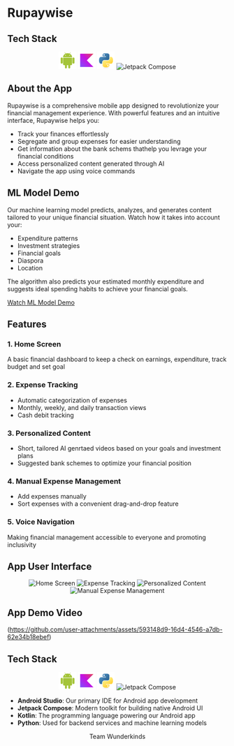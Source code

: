 # Rupaywise


## Tech Stack

<p align="center">
  <img src="https://raw.githubusercontent.com/devicons/devicon/master/icons/android/android-original.svg" alt="Android Studio" width="40" height="40"/>
  <img src="https://raw.githubusercontent.com/devicons/devicon/master/icons/kotlin/kotlin-original.svg" alt="Kotlin" width="40" height="40"/>
  <img src="https://raw.githubusercontent.com/devicons/devicon/master/icons/python/python-original.svg" alt="Python" width="40" height="40"/>
  <img src="https://raw.githubusercontent.com/JetBrains/compose-jb/master/artwork/compose-logo.svg" alt="Jetpack Compose" width="40" height="40"/>
</p>

##  About the App

Rupaywise is a comprehensive mobile app designed to revolutionize your financial management experience. With powerful features and an intuitive interface, Rupaywise helps you:

-  Track your finances effortlessly
-  Segregate and group expenses for easier understanding
-  Get information about the bank schems thathelp you levrage your financial conditions
-  Access personalized content generated through AI
-  Navigate the app using voice commands

##  ML Model Demo

Our  machine learning model predicts, analyzes, and generates content tailored to your unique financial situation. Watch how it takes into account your:

- Expenditure patterns
- Investment strategies
- Financial goals
- Diaspora
- Location

The algorithm also predicts your estimated monthly expenditure and suggests ideal spending habits to achieve your financial goals.

[Watch ML Model Demo](https://github.com/user-attachments/assets/2fb91aa5-7701-48a5-8b69-0fe7c479fddc)

##  Features

### 1. Home Screen
A basic financial dashboard to keep a check on earnings, expenditure, track budget and set goal

### 2. Expense Tracking
- Automatic categorization of expenses
- Monthly, weekly, and daily transaction views
- Cash debit tracking

### 3. Personalized Content
- Short, tailored AI genrtaed videos based on your goals and investment plans
- Suggested bank schemes to optimize your financial position

### 4. Manual Expense Management
- Add expenses manually
- Sort expenses with a convenient drag-and-drop feature

### 5. Voice Navigation
Making financial management accessible to everyone and promoting inclusivity




##  App User Interface

<p align="center">
  <img src="https://github.com/user-attachments/assets/a1e4db20-905e-4248-b5b2-443a3575c018" width="20%" alt="Home Screen" />
  <img src="https://github.com/user-attachments/assets/e70599c5-4c52-4171-a1e8-f0158cda08c1" width="20%" alt="Expense Tracking" /> 
  <img src="https://github.com/user-attachments/assets/a5573fbb-3598-4ef8-b9a5-072b88da4a1b" width="20%" alt="Personalized Content" />
  <img src="https://github.com/user-attachments/assets/1b705fcc-be4c-4748-aa8d-bbcc355f57ca" width="20%" alt="Manual Expense Management" />
</p>


##  App Demo Video

  (https://github.com/user-attachments/assets/593148d9-16d4-4546-a7db-62e34b18ebef)


## Tech Stack

<p align="center">
  <img src="https://raw.githubusercontent.com/devicons/devicon/master/icons/android/android-original.svg" alt="Android Studio" width="40" height="40"/>
  <img src="https://raw.githubusercontent.com/devicons/devicon/master/icons/kotlin/kotlin-original.svg" alt="Kotlin" width="40" height="40"/>
  <img src="https://raw.githubusercontent.com/devicons/devicon/master/icons/python/python-original.svg" alt="Python" width="40" height="40"/>
  <img src="https://raw.githubusercontent.com/JetBrains/compose-jb/master/artwork/compose-logo.svg" alt="Jetpack Compose" width="40" height="40"/>
</p>

- **Android Studio**: Our primary IDE for Android app development
- **Jetpack Compose**: Modern toolkit for building native Android UI
- **Kotlin**: The programming language powering our Android app
- **Python**: Used for backend services and machine learning models

<p align="center">
  Team Wunderkinds
</p>
